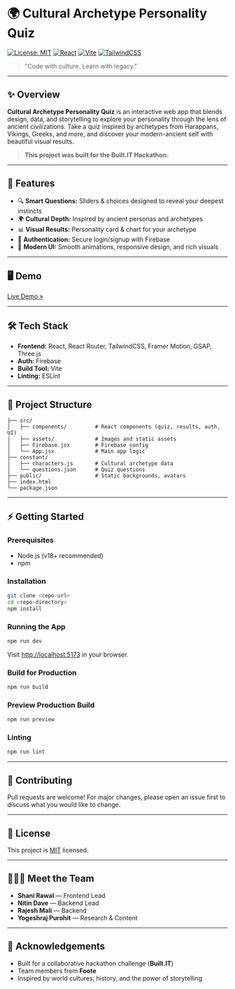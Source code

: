 # 🌍 Cultural Archetype Personality Quiz

[![License: MIT](https://img.shields.io/badge/License-MIT-blue.svg)](LICENSE)
[![React](https://img.shields.io/badge/React-19.1.0-61DAFB?logo=react)](https://react.dev/)
[![Vite](https://img.shields.io/badge/Vite-6.3.5-646CFF?logo=vite)](https://vitejs.dev/)
[![TailwindCSS](https://img.shields.io/badge/TailwindCSS-4.1.11-38BDF8?logo=tailwindcss)](https://tailwindcss.com/)

> "Code with culture. Learn with legacy."

---

## ✨ Overview

**Cultural Archetype Personality Quiz** is an interactive web app that blends design, data, and storytelling to explore your personality through the lens of ancient civilizations. Take a quiz inspired by archetypes from Harappans, Vikings, Greeks, and more, and discover your modern-ancient self with beautiful visual results.

> **This project was built for the Built.IT Hackathon.**

---

## 🚀 Features

- 🔍 **Smart Questions:** Sliders & choices designed to reveal your deepest instincts
- 🌍 **Cultural Depth:** Inspired by ancient personas and archetypes
- 📊 **Visual Results:** Personality card & chart for your archetype
- 🔐 **Authentication:** Secure login/signup with Firebase
- 💎 **Modern UI:** Smooth animations, responsive design, and rich visuals

---

## 🖥️ Demo

<!-- If deployed, add your live link below -->
[Live Demo »](https://jhalak-404nf.netlify.app/)

---

## 🛠️ Tech Stack

- **Frontend:** React, React Router, TailwindCSS, Framer Motion, GSAP, Three.js
- **Auth:** Firebase
- **Build Tool:** Vite
- **Linting:** ESLint

---

## 📂 Project Structure

```
├── src/
│   ├── components/         # React components (quiz, results, auth, UI)
│   ├── assets/             # Images and static assets
│   ├── Firebase.jsx        # Firebase config
│   └── App.jsx             # Main app logic
├── constant/
│   ├── characters.js       # Cultural archetype data
│   └── questions.json      # Quiz questions
├── public/                 # Static backgrounds, avatars
├── index.html
└── package.json
```

---

## ⚡ Getting Started

### Prerequisites
- Node.js (v18+ recommended)
- npm

### Installation
```bash
git clone <repo-url>
cd <repo-directory>
npm install
```

### Running the App
```bash
npm run dev
```
Visit [http://localhost:5173](http://localhost:5173) in your browser.

### Build for Production
```bash
npm run build
```

### Preview Production Build
```bash
npm run preview
```

### Linting
```bash
npm run lint
```

---

## 🤝 Contributing
Pull requests are welcome! For major changes, please open an issue first to discuss what you would like to change.

---

## 📝 License
This project is [MIT](LICENSE) licensed.

---

## 🧑‍🤝‍🧑 Meet the Team

- **Shani Rawal** — Frontend Lead
- **Nitin Dave** — Backend Lead
- **Rajesh Mali** — Backend
- **Yogeshraj Purohit** — Research & Content

---

## 🙏 Acknowledgements
- Built for a collaborative hackathon challenge (**Built.IT**)
- Team members from **Foote**
- Inspired by world cultures, history, and the power of storytelling
